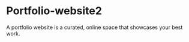 # Portfolio-website2
A portfolio website is a curated, online space that showcases your best work. 
